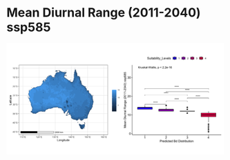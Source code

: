# Mean Diurnal Range (2011-2040) ssp585
![image info](../../Analysis_Plots/Full_Extent_OnlyEnvs/Mean_Diurnal_Range_1140_585.png)